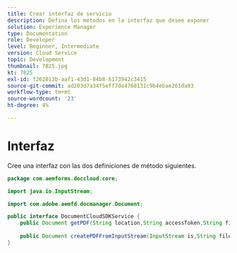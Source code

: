 ```yaml
---
title: Crear interfaz de servicio
description: Defina los métodos en la interfaz que desee exponer
solution: Experience Manager
type: Documentation
role: Developer
level: Beginner, Intermediate
version: Cloud Service
topic: Development
thumbnail: 7825.jpg
kt: 7825
exl-id: f262013b-aaf1-43d1-84b8-6173942c3415
source-git-commit: ad203d7a34f5eff7de4768131c9b4ebae261da93
workflow-type: tm+mt
source-wordcount: '23'
ht-degree: 4%

---
```



# Interfaz

Cree una interfaz con las dos definiciones de método siguientes.

```java
package com.aemforms.doccloud.core;

import java.io.InputStream;

import com.adobe.aemfd.docmanager.Document;

public interface DocumentCloudSDKService {	
	public Document getPDF(String location,String accessToken,String fileName);
	
    public Document createPDFFromInputStream(InputStream is,String fileName);
}
```
